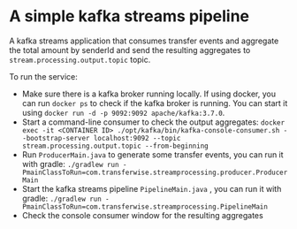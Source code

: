 # A simple kafka streams pipeline

A kafka streams application that consumes transfer events and aggregate the total amount by senderId and send the 
resulting aggregates to `stream.processing.output.topic` topic.

To run the service:
* Make sure there is a kafka broker running locally. If using docker, you can run `docker ps` to check if the kafka broker is running. You
  can start it using `docker run -d -p 9092:9092 apache/kafka:3.7.0`.
* Start a command-line consumer to check the output aggregates: `docker exec -it <CONTAINER ID> ./opt/kafka/bin/kafka-console-consumer.sh --bootstrap-server localhost:9092 --topic stream.processing.output.topic --from-beginning
  `
* Run `ProducerMain.java` to generate some transfer events, you can run it with gradle: `./gradlew run -PmainClassToRun=com.transferwise.streamprocessing.producer.ProducerMain`
* Start the kafka streams pipeline `PipelineMain.java` , you can run it with gradle: `./gradlew run -PmainClassToRun=com.transferwise.streamprocessing.PipelineMain`
* Check the console consumer window for the resulting aggregates
